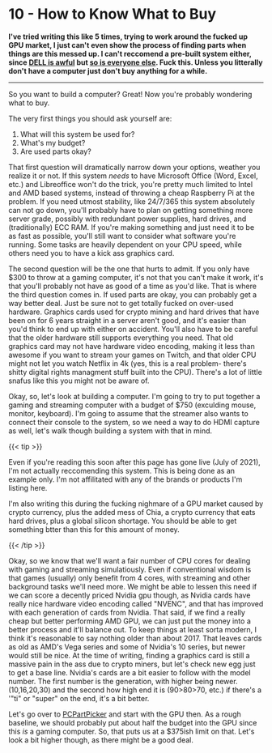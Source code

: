 # 10 - How to Know What to Buy

<script>
    document.getElementById("hardwareMenu").open = true;
</script>
**I've tried writing this like 5 times, trying to work around the fucked up GPU market, I just can't even show the process of finding parts when things are this messed up. I can't reccomend a pre-built system either, since [DELL is awful](https://www.youtube.com/watch?v=4DMg6hUudHE) but [so is everyone else](https://www.youtube.com/watch?v=cKxBogvUe_c). Fuck this. Unless you litterally don't have a computer just don't buy anything for a while.**

---

So you want to build a computer? Great! Now you're probably wondering what to buy.

The very first things you should ask yourself are:

1. What will this system be used for?
2. What's my budget?
3. Are used parts okay?

That first question will dramatically narrow down your options, weather you realize it or not. If this system *needs* to have Microsoft Office (Word, Excel, etc.) and Libreoffice won't do the trick, you're pretty much limited to Intel and AMD based systems, instead of throwing a cheap Raspberry Pi at the problem. If you need utmost stability, like 24/7/365 this system absolutely can not go down, you'll probably have to plan on getting something more server grade, possibly with redundant power supplies, hard drives, and (traditionally) ECC RAM. If you're making something and just need it to be as fast as possible, you'll still want to consider what software you're running. Some tasks are heavily dependent on your CPU speed, while others need you to have a kick ass graphics card.

The second question will be the one that hurts to admit. If you only have $300 to throw at a gaming computer, it's not that you can't make it work, it's that you'll probably not have as good of a time as you'd like. That is where the third question comes in. If used parts are okay, you can probably get a way better deal. Just be sure not to get totally fucked on over-used hardware. Graphics cards used for crypto mining and hard drives that have been on for 6 years straight in a server aren't good, and it's easier than you'd think to end up with either on accident. You'll also have to be careful that the older hardware still supports everything you need. That old graphics card may not have hardware video encoding, making it less than awesome if you want to stream your games on Twitch, and that older CPU might not let you watch Netflix in 4k (yes, this is a real problem- there's shitty digital rights managment stuff built into the CPU). There's a lot of little snafus like this you might not be aware of.

Okay, so, let's look at building a computer. I'm going to try to put together a gaming and streaming computer with a budget of $750 (exculding mouse, monitor, keyboard). I'm going to assume that the streamer also wants to connect their console to the system, so we need a way to do HDMI capture as well, let's walk though building a system with that in mind.

{{< tip >}}

Even if you're reading this soon after this page has gone live (July of 2021), I'm not actually reccomending this system. This is being done as an example only. I'm not affilitated with any of the brands or products I'm listing here.

I'm also writing this during the fucking nighmare of a GPU market caused by crypto currency, plus the added mess of Chia, a crypto currency that eats hard drives, plus a global silicon shortage. You should be able to get something btter than this for this amount of money.

{{< /tip >}}

Okay, so we know that we'll want a fair number of CPU cores for dealing with gaming and streaming simulatiously. Even if conventional wisdom is that games (usually) only benefit from 4 cores, with streaming and other background tasks we'll need more. We might be able to lessen this need if we can score a decently priced Nvidia gpu though, as Nvidia cards have really nice hardware video encoding called "NVENC", and that has improved with each generation of cards from Nvidia. That said, if we find a really cheap but better performing AMD GPU, we can just put the money into a better process and it'll balance out. To keep things at least sorta modern, I think it's reasonable to say nothing older than about 2017. That leaves cards as old as AMD's Vega series and some of Nvidia's 10 series, but newer would still be nice. At the time of writing, finding a graphics card is still a massive pain in the ass due to crypto miners, but let's check new egg just to get a base line. Nvidia's cards are a bit easier to follow with the model number. The first number is the generation, with higher being newer. (10,16,20,30) and the second how high end it is (90>80>70, etc.) if there's a '"ti" or "super" on the end, it's a bit better.

Let's go over to [PCPartPicker](https://pcpartpicker.com) and start with the GPU then. As a rough baseline, we should probably put about half the budget into the GPU since this *is* a gaming computer. So, that puts us at a $375ish limit on that. Let's look a bit higher though, as there might be a good deal. 

